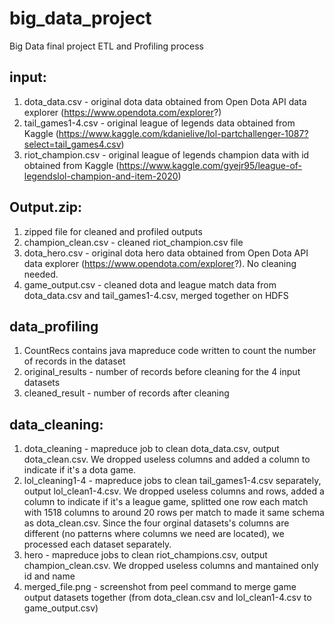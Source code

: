 # big_data_project
Big Data final project ETL and Profiling process

## input:
1. dota_data.csv - original dota data obtained from Open Dota API data explorer (https://www.opendota.com/explorer?)
3. tail_games1-4.csv - original league of legends data obtained from Kaggle (https://www.kaggle.com/kdanielive/lol-partchallenger-1087?select=tail_games4.csv)
3. riot_champion.csv - original league of legends champion data with id obtained from Kaggle (https://www.kaggle.com/gyejr95/league-of-legendslol-champion-and-item-2020)

## Output.zip: 
1. zipped file for cleaned and profiled outputs
2. champion_clean.csv - cleaned riot_champion.csv file
3. dota_hero.csv - original dota hero data obtained from Open Dota API data explorer (https://www.opendota.com/explorer?). No cleaning needed.
4. game_output.csv - cleaned dota and league match data from dota_data.csv and tail_games1-4.csv, merged together on HDFS

## data_profiling
1. CountRecs contains java mapreduce code written to count the number of records in the dataset
2. original_results - number of records before cleaning for the 4 input datasets
3. cleaned_result - number of records after cleaning

## data_cleaning:
1. dota_cleaning - mapreduce job to clean dota_data.csv, output dota_clean.csv. We dropped useless columns and added a column to indicate if it's a dota game.
2. lol_cleaning1-4 - mapreduce jobs to clean tail_games1-4.csv separately, output lol_clean1-4.csv. We dropped useless columns and rows, added a column to indicate if it's a league game, splitted one row each match with 1518 columns to around 20 rows per match to made it same schema as dota_clean.csv. Since the four orginal datasets's columns are different (no patterns where columns we need are located), we processed each dataset separately.
3. hero - mapreduce jobs to clean riot_champions.csv, output champion_clean.csv. We dropped useless columns and mantained only id and name
4. merged_file.png - screenshot from peel command to merge game output datasets together (from dota_clean.csv and lol_clean1-4.csv to game_output.csv)
    





 


